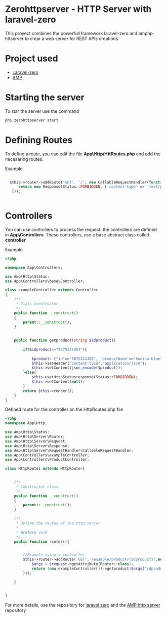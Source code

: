 # Zerohttpserver - HTTP Server with laravel-zero

This proyect combines the powerfull framework laravel-zero and amphp-httserver to crear a web server for REST APIs creations.

# Project used
 - [Laravel-zero](https://laravel-zero.com/)
 - [AMP](https://amphp.org/http-server/)

# Starting the server

To star the server use the command

```cmd
php zerohttpserver start
```

# Defining Routes

To define a route, you can edit the file **App\Http\HttRoutes.php** and add the necesaring routes.

Example
```php
  
  $this->router->addRoute('GET', '/', new CallableRequestHandler(function () {
      return new Response(Status::FORBIDDEN, ['content-type' => 'text/plain'],null);
   }));
   
```

# Controllers

You can use controllers to process the request. the controllers are defined in **App\Controllers**. These controllers, use a base abstract class called **controller**

Example.

```php
<?php

namespace App\Controllers;

use Amp\Http\Status;
use App\Controllers\base\Controller;

class exampleController extends Controller
{
    /**
     * Class constructor.
     */
    public function __construct()
    {
        parent::__construct();
    }

  
    public function getproduct(string $idproduct){
        
        if($idproduct=="5875221455"){
            
            $product= ["id"=>"5875221455", "productName"=>"Bocina bluethooth", "price"=>485.547];
            $this->setHeader("content-type","application/json");
            $this->setContent(json_encode($product));
        }else{
            $this->setHttpStatusresponse(Status::FORBIDDEN);
            $this->setContent(null);
        }
        return $this->render();
    }
}
```
Defined route for the controller on the HttpRoutes.php file

```php
<?php
namespace App\Http;

use Amp\Http\Status;
use Amp\Http\Server\Router;
use Amp\Http\Server\Request;
use Amp\Http\Server\Response;
use Amp\Http\Server\RequestHandler\CallableRequestHandler;
use App\Controllers\exampleController;
use App\Controllers\ProductController;

class HttpRoutes extends HttpRouter{

  
    /**
     * Constructor class
     */
    public function __construct()
    {
        parent::__construct();
    }

    /**
     * Define the routes of the http server
     *
     * @return void
     */
    public function routes(){


        //Example using a controller
        $this->router->addRoute('GET','/example/product/{idproduct}',new CallableRequestHandler(function(Request $request){
            $args = $request->getAttribute(Router::class);
            return (new exampleController())->getproduct($args['idproduct']);
        }));

    }


}
```

For more details, use the repository for [laravel zero](https://github.com/laravel-zero/laravel-zero) and the [AMP http server](https://github.com/amphp/http-server) repository

